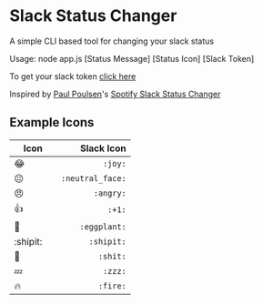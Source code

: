 # Slack Status Changer

A simple CLI based tool for changing your slack status

Usage: node app.js [Status Message] [Status Icon] [Slack Token]


To get your slack token [click here](https://api.slack.com/custom-integrations/legacy-tokens) 

Inspired by [Paul Poulsen](https://github.com/ppoulsen)'s [Spotify Slack Status Changer](https://github.com/ppoulsen/spotify-slack-status)

## Example Icons
| Icon          | Slack Icon    |
| ------------- | -------------:|
| :joy:         | ``:joy:``     |
|:neutral_face: | ``:neutral_face:``|
| :angry:       | ``:angry:``   |
| :+1:          | ``:+1:``      |
| :eggplant:    | ``:eggplant:``|
| :shipit:      | ``:shipit:``  |
| :shit:        | ``:shit:``    |
| :zzz:         | ``:zzz:``     |
| :fire:        | ``:fire:``    |

